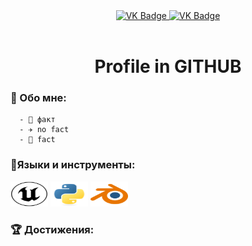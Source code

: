 <div id="badges" align ="center"> 
  <a href= "https://vk.com/id75769584"> 
    <img src = "https://img.shields.io/badge/VK-blue?style=for-the-badge&logo=Vk&logoColor=white" alt="VK Badge" /> 
  </a>
    <a href= "https://mail.google.com/mail/u/0/#inbox"> 
      <img src = "https://img.shields.io/badge/EMAIL-red?style=for-the-badge&logo=Gmail&logoColor=white" alt="VK Badge"/> 
    </a>
</div>
<div id="viewprof" align="center" > 
  <img src="https://komarev.com/ghpvc/?username=gitdenik&style=flat-square&color=blue" alt=""/>
</div>

<div id="heythere" align="center" >
  <h1> Profile in GITHUB </h1>
</div>

### 🤩 Обо мне:
      - 🏸 факт 
      - ✈️ no fact
      - 🥇 fact
### 🥊Языки и инструменты:
<div> 
  <img src="https://github.com/devicons/devicon/blob/master/icons/unrealengine/unrealengine-original.svg" width="60" height="40" /> 
  <img src="https://github.com/devicons/devicon/blob/master/icons/python/python-original.svg" width="60" height="40" /> 
  <img src="https://github.com/devicons/devicon/blob/master/icons/blender/blender-original.svg" width="60" height="40" /> 
</div>

### 🏆 Достижения:

<div> 
  <img src="https://github-profile-trophy.vercel.app/?gitdenik" alt="" /> 
</div>
